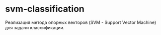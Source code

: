 # svm-classification
Реализация метода опорных векторов (SVM - Support Vector Machine) для задачи классификации.
